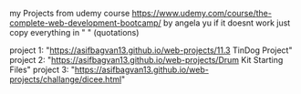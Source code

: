 my Projects from udemy course https://www.udemy.com/course/the-complete-web-development-bootcamp/ by angela yu 
if it doesnt work just copy everything in " " (quotations)

project 1: 
"https://asifbagvan13.github.io/web-projects/11.3 TinDog Project" 
project 2: "https://asifbagvan13.github.io/web-projects/Drum Kit Starting Files"
project 3:  "https://asifbagvan13.github.io/web-projects/challange/dicee.html"
